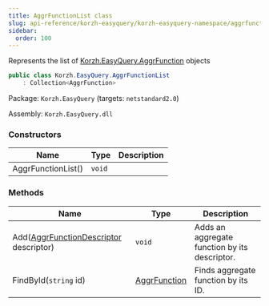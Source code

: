 ```yaml
---
title: AggrFunctionList class
slug: api-reference/korzh-easyquery/korzh-easyquery-namespace/aggrfunctionlist-class
sidebar:
  order: 100
---
```


Represents the list of [Korzh.EasyQuery.AggrFunction](///////////////easyquery/docs/api-reference/korzh-easyquery/korzh-easyquery-namespace/aggrfunction-class) objects
```csharp
public class Korzh.EasyQuery.AggrFunctionList
    : Collection<AggrFunction>

```
Package: `Korzh.EasyQuery` (targets: `netstandard2.0`)

Assembly: `Korzh.EasyQuery.dll`

### Constructors

| Name | Type | Description | 
| --- | --- | --- | 
| AggrFunctionList() | `void` |  | 


### Methods

| Name | Type | Description | 
| --- | --- | --- | 
| Add([AggrFunctionDescriptor](///////////////easyquery/docs/api-reference/korzh-easyquery/korzh-easyquery-namespace/aggrfunctiondescriptor-struct) descriptor) | `void` | Adds an aggregate function by its descriptor. | 
| FindById(`string` id) | [AggrFunction](///////////////easyquery/docs/api-reference/korzh-easyquery/korzh-easyquery-namespace/aggrfunction-class) | Finds aggregate function by its ID. |

